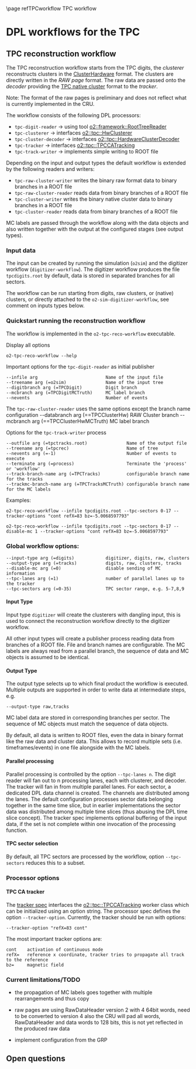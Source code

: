 \page refTPCworkflow TPC workflow

# DPL workflows for the TPC

## TPC reconstruction workflow
The TPC reconstruction workflow starts from the TPC digits, the *clusterer* reconstructs clusters in the
[ClusterHardware](../../../DataFormats/Detectors/TPC/include/DataFormatsTPC/ClusterHardware.h) format.
The clusters are directly written in the  *RAW page* format. The raw data are passed onto the *decoder*
providing the [TPC native cluster](../../../DataFormats/Detectors/TPC/include/DataFormatsTPC/ClusterNative.h)
format to the *tracker*.

Note: The format of the raw pages is preliminary and does not reflect what is currently implemented in the CRU.

The workflow consists of the following DPL processors:

* `tpc-digit-reader` -> using tool [o2::framework::RootTreeReader](../../../Framework/Utils/include/Utils/RootTreeReader.h)
* `tpc-clusterer` -> interfaces [o2::tpc::HwClusterer](../reconstruction/include/TPCReconstruction/HwClusterer.h)
* `tpc-cluster-decoder` -> interfaces [o2::tpc::HardwareClusterDecoder](../reconstruction/include/TPCReconstruction/HardwareClusterDecoder.h)
* `tpc-tracker`	-> interfaces [o2::tpc::TPCCATracking](../reconstruction/include/TPCReconstruction/TPCCATracking.h)
* `tpc-track-writer` -> implements simple writing to ROOT file

Depending on the input and output types the default workflow is extended by the following readers and writers:
* `tpc-raw-cluster-writer` writes the binary raw format data to binary branches in a ROOT file
* `tpc-raw-cluster-reader` reads data from binary branches of a ROOT file
* `tpc-cluster-writer` writes the binary native cluster data to binary branches in a ROOT file
* `tpc-cluster-reader` reads data from binary branches of a ROOT file

MC labels are passed through the workflow along with the data objects and also written together with the
output at the configured stages (see output types).

### Input data
The input can be created by running the simulation (`o2sim`) and the digitizer workflow (`digitizer-workflow`).
The digitizer workflow produces the file `tpcdigits.root` by default, data is stored in separated branches for
all sectors.

The workflow can be run starting from digits, raw clusters, or (native) clusters, or directly attached to the
`o2-sim-digitizer-workflow`, see comment on inputs types below.

### Quickstart running the reconstruction workflow
The workflow is implemented in the `o2-tpc-reco-workflow` executable.

Display all options
```
o2-tpc-reco-workflow --help
```

Important options for the `tpc-digit-reader` as initial publisher
```
--infile arg                          Name of the input file
--treename arg (=o2sim)               Name of the input tree
--digitbranch arg (=TPCDigit)         Digit branch
--mcbranch arg (=TPCDigitMCTruth)     MC label branch
--nevents                             Number of events
```

The `tpc-raw-cluster-reader` uses the same options except the branch name configuration
--databranch arg (==TPCClusterHw)       RAW Cluster branch
--mcbranch arg (==TPCClusterHwMCTruth)  MC label branch

Options for the `tpc-track-writer` process
```
--outfile arg (=tpctracks.root)               Name of the output file
--treename arg (=tpcrec)                      Name of tree
--nevents arg (=-1)                           Number of events to execute
--terminate arg (=process)                    Terminate the 'process' or 'workflow'
--track-branch-name arg (=TPCTracks)          configurable branch name for the tracks
--trackmc-branch-name arg (=TPCTracksMCTruth) configurable branch name for the MC labels
```

Examples:
```
o2-tpc-reco-workflow --infile tpcdigits.root --tpc-sectors 0-17 --tracker-options "cont refX=83 bz=-5.0068597793"
```

```
o2-tpc-reco-workflow --infile tpcdigits.root --tpc-sectors 0-17 --disable-mc 1 --tracker-options "cont refX=83 bz=-5.0068597793"
```

### Global workflow options:
```
--input-type arg (=digits)            digitizer, digits, raw, clusters
--output-type arg (=tracks)           digits, raw, clusters, tracks
--disable-mc arg (=0)                 disable sending of MC information
--tpc-lanes arg (=1)                  number of parallel lanes up to the tracker
--tpc-sectors arg (=0-35)             TPC sector range, e.g. 5-7,8,9
```

#### Input Type
Input type `digitizer` will create the clusterers with dangling input, this is used
to connect the reconstruction workflow directly to the digitizer workflow.

All other input types will create a publisher process reading data from branches of
a ROOT file. File and branch names are configurable. The MC labels are always read
from a parallel branch, the sequence of data and MC objects is assumed to be identical.

#### Output Type
The output type selects up to which final product the workflow is executed. Multiple outputs
are supported in order to write data at intermediate steps, e.g.
```
--output-type raw,tracks
```

MC label data are stored in corresponding branches per sector. The sequence of MC objects must match
the sequence of data objects.

By default, all data is written to ROOT files, even the data in binary format like the raw data and cluster
data. This allows to record multiple sets (i.e. timeframes/events) in one file alongside with the MC labels.

#### Parallel processing
Parallel processing is controlled by the option `--tpc-lanes n`. The digit reader will fan out to n processing
lanes, each with clusterer, and decoder. The tracker will fan in from multiple parallel lanes.
For each sector, a dedicated DPL data channel is created. The channels are distributed among the lanes.
The default configuration processes sector data belonging together in the same time slice, but in earlier
implementations the sector data was distributed among multiple time slices (thus abusing the DPL time
slice concept). The tracker spec implements optional buffering of the input data, if the set is not complete
within one invocation of the processing function.

#### TPC sector selection
By default, all TPC sectors are processed by the workflow, option `--tpc-sectors` reduces this to a subset.

### Processor options

#### TPC CA tracker
The [tracker spec](src/CATrackerSpec.cxx) interfaces the [o2::tpc::TPCCATracking](../reconstruction/include/TPCReconstruction/TPCCATracking.h)
worker class which can be initialized using an option string. The processor spec defines the option `--tracker-option`. Currently, the tracker
should be run with options:
```
--tracker-option "refX=83 cont"
```

The most important tracker options are:
```
cont    activation of continuous mode
refX=   reference x coordinate, tracker tries to propagate all track to the reference
bz=     magnetic field
```

### Current limitations/TODO
* the propagation of MC labels goes together with multiple rearrangements and thus copy
* raw pages are using RawDataHeader version 2 with 4 64bit words, need to be converted to version 4
  also the CRU will pad all words, RawDataHeader and data words to 128 bits, this is not yet reflected
  in the produced raw data

* implement configuration from the GRP

## Open questions
